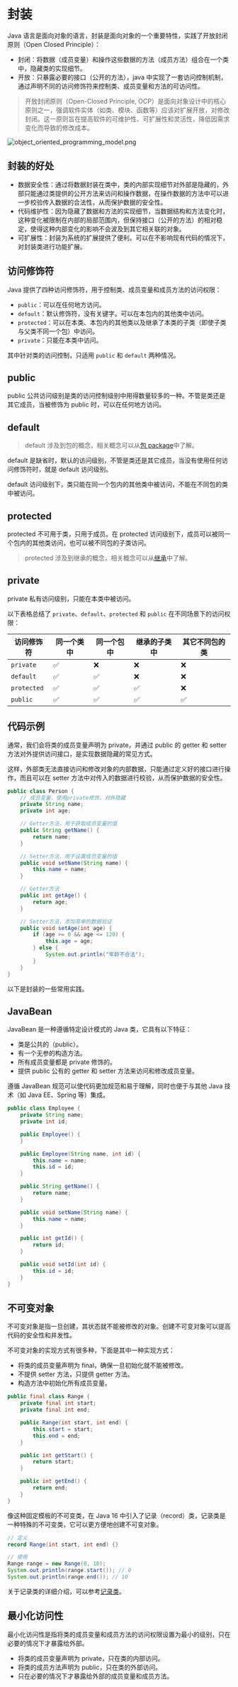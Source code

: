 # 封装

Java 语言是面向对象的语言，封装是面向对象的一个重要特性，实践了开放封闭原则（Open Closed Principle）：

- 封闭：将数据（成员变量）和操作这些数据的方法（成员方法）组合在一个类中，隐藏类的实现细节。
- 开放：只暴露必要的接口（公开的方法），java 中实现了一套访问控制机制，通过声明不同的访问修饰符来控制类、成员变量和方法的可访问性。

> 开放封闭原则（Open-Closed Principle, OCP）是面向对象设计中的核心原则之一，强调软件实体（如类、模块、函数等）应该对扩展开放，对修改封闭。这一原则旨在提高软件的可维护性、可扩展性和灵活性，降低因需求变化而导致的修改成本。

![object_oriented_programming_model.png](../public/images/object_oriented_programming_model.png)

## 封装的好处

- 数据安全性：通过将数据封装在类中，类的内部实现细节对外部是隐藏的，外部只能通过类提供的公开方法来访问和操作数据，在操作数据的方法中可以进一步校验传入数据的合法性，从而保护数据的安全性。
- 代码维护性：因为隐藏了数据和方法的实现细节，当数据结构和方法变化时，这种变化被限制在内部的局部范围内，但保持接口（公开的方法）的相对稳定，使得这种内部变化的影响不会波及到其它相关联的对象。
- 可扩展性：封装为系统的扩展提供了便利。可以在不影响现有代码的情况下，对封装类进行功能扩展。

## 访问修饰符

Java 提供了四种访问修饰符，用于控制类、成员变量和成员方法的访问权限：

- `public`：可以在任何地方访问。
- `default`：默认修饰符，没有关键字。可以在本包内的其他类中访问。
- `protected`：可以在本类、本包内的其他类以及继承了本类的子类（即使子类与父类不同一个包）中访问。
- `private`：只能在本类中访问。

其中针对类的访问控制，只适用 `public` 和 `default` 两种情况。

## public

public 公共访问级别是类的访问控制级别中用得数量较多的一种。不管是类还是其它成员，当被修饰为 public 时，可以在任何地方访问。

## default

> default 涉及到包的概念，相关概念可以从[包 package](./oop_package.md)中了解。

default 是缺省时，默认的访问级别，不管是类还是其它成员，当没有使用任何访问修饰符时，就是 default 访问级别。

default 访问级别下，类只能在同一个包内的其他类中被访问，不能在不同包的类中被访问。

## protected

protected 不可用于类，只用于成员。在 protected 访问级别下，成员可以被同一个包内的其他类访问，也可以被不同包的子类访问。

> protected 涉及到继承的概念，相关概念可以从[继承](./oop_inheritance.md)中了解。

## private

private 私有访问级别，只能在本类中被访问。

以下表格总结了 `private`、`default`、`protected` 和 `public` 在不同场景下的访问权限：

| 访问修饰符  | 同一个类中 | 同一个包中 | 继承的子类中 | 其它不同包的类 |
| ----------- | ---------- | ---------- | ------------ | -------------- |
| `private`   | ✅         | ❌         | ❌           | ❌             |
| `default`   | ✅         | ✅         | ❌           | ❌             |
| `protected` | ✅         | ✅         | ✅           | ❌             |
| `public`    | ✅         | ✅         | ✅           | ✅             |

## 代码示例

通常，我们会将类的成员变量声明为 private，并通过 public 的 getter 和 setter 方法对外提供访问接口，是实现数据隐藏的常见方式。

这样，外部类无法直接访问和修改对象的内部数据，只能通过定义好的接口进行操作，而且可以在 setter 方法中对传入的数据进行校验，从而保护数据的安全性。

```java
public class Person {
    // 成员变量，使用private修饰，对外隐藏
    private String name;
    private int age;

    // Getter方法，用于获取成员变量的值
    public String getName() {
        return name;
    }

    // Setter方法，用于设置成员变量的值
    public void setName(String name) {
        this.name = name;
    }

    // Getter方法
    public int getAge() {
        return age;
    }

    // Setter方法，添加简单的数据验证
    public void setAge(int age) {
        if (age >= 0 && age <= 120) {
            this.age = age;
        } else {
            System.out.println("年龄不合法");
        }
    }
}
```

以下是封装的一些常用实践。

## JavaBean

JavaBean 是一种遵循特定设计模式的 Java 类，它具有以下特征：

- 类是公共的（public）。
- 有一个无参的构造方法。
- 所有成员变量都是 private 修饰的。
- 提供 public 公有的 getter 和 setter 方法来访问和修改成员变量。

遵循 JavaBean 规范可以使代码更加规范和易于理解，同时也便于与其他 Java 技术（如 Java EE、Spring 等）集成。

```java
public class Employee {
    private String name;
    private int id;

    public Employee() {
    }

    public Employee(String name, int id) {
        this.name = name;
        this.id = id;
    }

    public String getName() {
        return name;
    }

    public void setName(String name) {
        this.name = name;
    }

    public int getId() {
        return id;
    }

    public void setId(int id) {
        this.id = id;
    }
}
```

## 不可变对象

不可变对象是指一旦创建，其状态就不能被修改的对象。创建不可变对象可以提高代码的安全性和并发性。

不可变对象的实现方式有很多种，下面是其中一种实现方式：

- 将类的成员变量声明为 final，确保一旦初始化就不能被修改。
- 不提供 setter 方法，只提供 getter 方法。
- 构造方法中初始化所有成员变量。

```java
public final class Range {
    private final int start;
    private final int end;

    public Range(int start, int end) {
        this.start = start;
        this.end = end;
    }

    public int getStart() {
        return start;
    }

    public int getEnd() {
        return end;
    }
}
```

像这种固定模板的不可变类，在 Java 16 中引入了记录（record）类，记录类是一种特殊的不可变类，它可以更方便地创建不可变对象。

```java
// 定义
record Range(int start, int end) {}

// 使用
Range range = new Range(0, 10);
System.out.println(range.start()); // 0
System.out.println(range.end()); // 10
```

关于记录类的详细介绍，可以参考[记录类](./oop_record.md)。

## 最小化访问性

最小化访问性是指将类的成员变量和成员方法的访问权限设置为最小的级别，只在必要的情况下才暴露给外部。

- 将类的成员变量声明为 private，只在类的内部访问。
- 将类的成员方法声明为 public，只在类的外部访问。
- 只在必要的情况下才暴露给外部的成员变量和成员方法。
